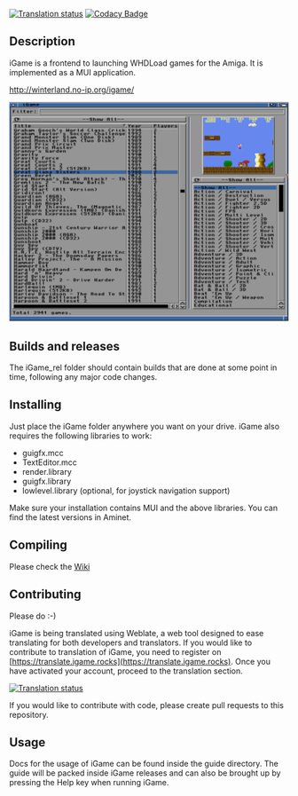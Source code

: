[![Translation status](https://translate.igame.rocks/widget/igame/igame-app/status-badge.png)](https://translate.igame.rocks/engage/igame/)
[![Codacy Badge](https://app.codacy.com/project/badge/Grade/0c890051ba05476f8ea4f9e4ad846a7c)](https://www.codacy.com/gh/walkero-gr/iGame/dashboard?utm_source=github.com&amp;utm_medium=referral&amp;utm_content=walkero-gr/iGame&amp;utm_campaign=Badge_Grade)

## Description

iGame is a frontend to launching WHDLoad games for the Amiga. It is implemented as a MUI application.

http://winterland.no-ip.org/igame/

![Alt text](/igame_screen.png?raw=true "iGame screenshot")

## Builds and releases

The iGame_rel folder should contain builds that are done at some point in time, following any major code changes.

## Installing

Just place the iGame folder anywhere you want on your drive. iGame also requires the following libraries to work:

* guigfx.mcc
* TextEditor.mcc
* render.library
* guigfx.library
* lowlevel.library (optional, for joystick navigation support)

Make sure your installation contains MUI and the above libraries. You can find the latest versions in Aminet.

## Compiling

Please check the [Wiki](https://github.com/MrZammler/iGame/wiki/Compiling-iGame)

## Contributing

Please do :-)

iGame is being translated using Weblate, a web tool designed to ease translating for both developers and translators. If you would like to contribute to translation of iGame, you need to register on [https://translate.igame.rocks](https://translate.igame.rocks). Once you have activated your account, proceed to the translation section.

[![Translation status](https://translate.igame.rocks/widget/igame/igame-app/287x66-grey.png)](https://translate.igame.rocks/engage/igame/)

If you would like to contribute with code, please create pull requests to this repository.

## Usage

Docs for the usage of iGame can be found inside the guide directory. The guide will be packed inside iGame releases and
can also be brought up by pressing the Help key when running iGame.
